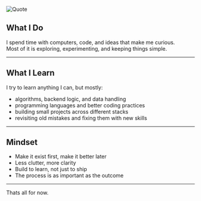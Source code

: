 ![Quote](assets/quoote.jpg)

## What I Do
I spend time with computers, code, and ideas that make me curious.  
Most of it is exploring, experimenting, and keeping things simple.

---

## What I Learn
I try to learn anything I can, but mostly:
- algorithms, backend logic, and data handling  
- programming languages and better coding practices  
- building small projects across different stacks  
- revisiting old mistakes and fixing them with new skills  

---

## Mindset
- Make it exist first, make it better later  
- Less clutter, more clarity  
- Build to learn, not just to ship  
- The process is as important as the outcome  

---

Thats all for now.
